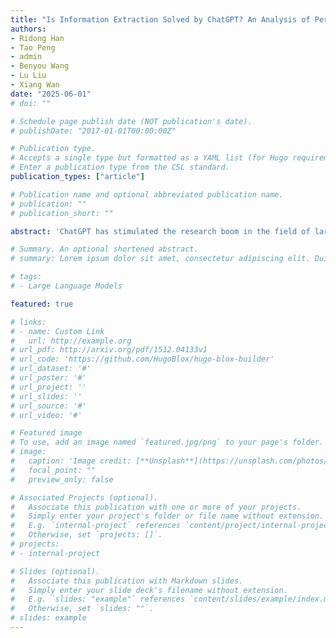 ```yaml
---
title: "Is Information Extraction Solved by ChatGPT? An Analysis of Performance, Evaluation Criteria, Robustness and Errors"
authors:
- Ridong Han
- Tao Peng
- admin
- Benyou Wang
- Lu Liu
- Xiang Wan
date: "2025-06-01"
# doi: ""

# Schedule page publish date (NOT publication's date).
# publishDate: "2017-01-01T00:00:00Z"

# Publication type.
# Accepts a single type but formatted as a YAML list (for Hugo requirements).
# Enter a publication type from the CSL standard.
publication_types: ["article"]

# Publication name and optional abbreviated publication name.
# publication: ""
# publication_short: ""

abstract: 'ChatGPT has stimulated the research boom in the field of large language models. In this paper, we assess the capabilities of ChatGPT from four perspectives including Performance, Evaluation Criteria, Robustness and Error Types. Specifically, we first evaluate ChatGPT’s performance on 17 datasets with 14 IE sub-tasks under the zero-shot, few-shot and chain-ofthought scenarios, and find a huge performance gap between ChatGPT and SOTA results. Next, we rethink this gap and propose a soft-matching strategy for evaluation to more accurately reflect ChatGPT’s performance. Then, we analyze the robustness of ChatGPT on 14 IE subtasks, and find that: 1) ChatGPT rarely outputs invalid responses; 2) Irrelevant context and long-tail target types greatly affect ChatGPT’s performance; 3) ChatGPT cannot understand well the subject-object relationships in RE task. Finally, we analyze the errors of ChatGPT, and find that “unannotated spans” is the most dominant error type. This raises concerns about the quality of annotated data, and indicates the possibility of annotating data with ChatGPT. The data and code are released at Github site 1.'

# Summary. An optional shortened abstract.
# summary: Lorem ipsum dolor sit amet, consectetur adipiscing elit. Duis posuere tellus ac convallis placerat. Proin tincidunt magna sed ex sollicitudin condimentum.

# tags:
# - Large Language Models

featured: true

# links:
# - name: Custom Link
#   url: http://example.org
# url_pdf: http://arxiv.org/pdf/1512.04133v1
# url_code: 'https://github.com/HugoBlox/hugo-blox-builder'
# url_dataset: '#'
# url_poster: '#'
# url_project: ''
# url_slides: ''
# url_source: '#'
# url_video: '#'

# Featured image
# To use, add an image named `featured.jpg/png` to your page's folder. 
# image:
#   caption: 'Image credit: [**Unsplash**](https://unsplash.com/photos/s9CC2SKySJM)'
#   focal_point: ""
#   preview_only: false

# Associated Projects (optional).
#   Associate this publication with one or more of your projects.
#   Simply enter your project's folder or file name without extension.
#   E.g. `internal-project` references `content/project/internal-project/index.md`.
#   Otherwise, set `projects: []`.
# projects:
# - internal-project

# Slides (optional).
#   Associate this publication with Markdown slides.
#   Simply enter your slide deck's filename without extension.
#   E.g. `slides: "example"` references `content/slides/example/index.md`.
#   Otherwise, set `slides: ""`.
# slides: example
---
```


<!-- This work is driven by the results in my [previous paper](/publication/conference-paper/) on LLMs.

{{% callout note %}}
Create your slides in Markdown - click the *Slides* button to check out the example.
{{% /callout %}}

Add the publication's **full text** or **supplementary notes** here. You can use rich formatting such as including [code, math, and images](https://docs.hugoblox.com/content/writing-markdown-latex/). -->
